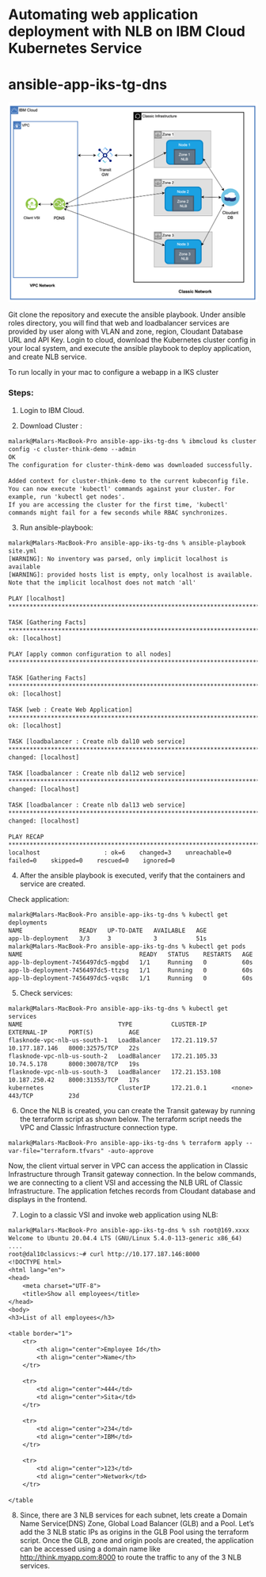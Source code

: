 # Automating web application deployment with NLB on IBM Cloud Kubernetes Service

# ansible-app-iks-tg-dns

![VPC-Classic-Using TG](../images/Classic_VPC_TG.png)

Git clone the repository and execute the ansible playbook. Under ansible roles directory, you will find that web and loadbalancer services are provided by user along with VLAN and zone, region, Cloudant Database URL and API Key. Login to cloud, download the Kubernetes cluster config in your local system, and execute the ansible playbook to deploy application, and create NLB service. 


To run locally in your mac to configure a webapp in a IKS cluster


### Steps:  

1. Login to IBM Cloud.   

2. Download Cluster :   

```
malark@Malars-MacBook-Pro ansible-app-iks-tg-dns % ibmcloud ks cluster config -c cluster-think-demo --admin  
OK
The configuration for cluster-think-demo was downloaded successfully.

Added context for cluster-think-demo to the current kubeconfig file.
You can now execute 'kubectl' commands against your cluster. For example, run 'kubectl get nodes'.
If you are accessing the cluster for the first time, 'kubectl' commands might fail for a few seconds while RBAC synchronizes.

```

3. Run ansible-playbook:  

```
malark@Malars-MacBook-Pro ansible-app-iks-tg-dns % ansible-playbook site.yml                          
[WARNING]: No inventory was parsed, only implicit localhost is available
[WARNING]: provided hosts list is empty, only localhost is available. Note that the implicit localhost does not match 'all'

PLAY [localhost] *******************************************************************************************************************************************************************************************

TASK [Gathering Facts] *************************************************************************************************************************************************************************************
ok: [localhost]

PLAY [apply common configuration to all nodes] *************************************************************************************************************************************************************

TASK [Gathering Facts] *************************************************************************************************************************************************************************************
ok: [localhost]

TASK [web : Create Web Application] ************************************************************************************************************************************************************************
ok: [localhost]

TASK [loadbalancer : Create nlb dal10 web service] *********************************************************************************************************************************************************
changed: [localhost]

TASK [loadbalancer : Create nlb dal12 web service] *********************************************************************************************************************************************************
changed: [localhost]

TASK [loadbalancer : Create nlb dal13 web service] *********************************************************************************************************************************************************
changed: [localhost]

PLAY RECAP *************************************************************************************************************************************************************************************************
localhost                  : ok=6    changed=3    unreachable=0    failed=0    skipped=0    rescued=0    ignored=0   
```

4. After the ansible playbook is executed, verify that the containers and service are created.   

Check application:

```
malark@Malars-MacBook-Pro ansible-app-iks-tg-dns % kubectl get deployments                           
NAME                READY   UP-TO-DATE   AVAILABLE   AGE
app-lb-deployment   3/3     3            3           51s
malark@Malars-MacBook-Pro ansible-app-iks-tg-dns % kubectl get pods                                  
NAME                                 READY   STATUS    RESTARTS   AGE
app-lb-deployment-7456497dc5-mgqbd   1/1     Running   0          60s
app-lb-deployment-7456497dc5-ttzsg   1/1     Running   0          60s
app-lb-deployment-7456497dc5-vqs8c   1/1     Running   0          60s
```

5. Check services:
```
malark@Malars-MacBook-Pro ansible-app-iks-tg-dns % kubectl get services       
NAME                           TYPE           CLUSTER-IP       EXTERNAL-IP      PORT(S)          AGE
flasknode-vpc-nlb-us-south-1   LoadBalancer   172.21.119.57    10.177.187.146   8000:32575/TCP   22s
flasknode-vpc-nlb-us-south-2   LoadBalancer   172.21.105.33    10.74.5.178      8000:30078/TCP   19s
flasknode-vpc-nlb-us-south-3   LoadBalancer   172.21.153.108   10.187.250.42    8000:31353/TCP   17s
kubernetes                     ClusterIP      172.21.0.1       <none>           443/TCP          23d
```

6. Once the NLB is created, you can create the Transit gateway by running the terraform script as shown below. The terraform script needs the VPC and Classic Infrastructure connection type. 

```
malark@Malars-MacBook-Pro ansible-app-iks-tg-dns % terraform apply --var-file="terraform.tfvars" -auto-approve

```
Now, the client virtual server in VPC can access the application in Classic Infrastructure  through Transit gateway connection. In the below commands, we are connecting to a client VSI and accessing the NLB URL of Classic Infrastructure. The application fetches records from Cloudant database and displays in the frontend. 

7. Login to a classic VSI and invoke web application using NLB:

```
malark@Malars-MacBook-Pro ansible-app-iks-tg-dns % ssh root@169.xxxx
Welcome to Ubuntu 20.04.4 LTS (GNU/Linux 5.4.0-113-generic x86_64)
....
root@dal10classicvs:~# curl http://10.177.187.146:8000
<!DOCTYPE html>
<html lang="en">
<head>
    <meta charset="UTF-8">
    <title>Show all employees</title>
</head>
<body>
<h3>List of all employees</h3>

<table border="1">
    <tr>
        <th align="center">Employee Id</th>
		<th align="center">Name</th>
    </tr>
    
    <tr>
        <td align="center">444</td>
        <td align="center">Sita</td>
	</tr>
    
    <tr>
        <td align="center">234</td>
        <td align="center">IBM</td>
	</tr>
    
    <tr>
        <td align="center">123</td>
        <td align="center">Network</td>
	</tr>
    
</table
```

8. Since, there are 3 NLB services for each subnet, lets create a Domain Name Service(DNS) Zone, Global Load Balancer (GLB) and a Pool. Let’s add the 3 NLB static IPs as origins in the GLB Pool using the terraform script. Once the GLB, zone and origin pools are created, the application can be accessed using a domain name like http://think.myapp.com:8000 to route the traffic to any of the 3 NLB services.

